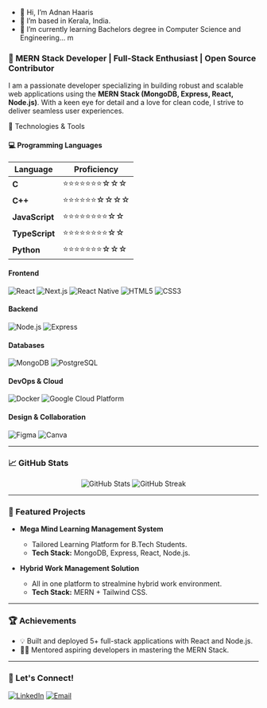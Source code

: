 - 👋 Hi, I’m Adnan Haaris
- 👀 I’m based in Kerala, India.
- 🌱 I’m currently learning Bachelors degree in Computer Science and Engineering...
m

### 🚀 MERN Stack Developer | Full-Stack Enthusiast | Open Source Contributor

I am a passionate developer specializing in building robust and scalable web applications using the **MERN Stack (MongoDB, Express, React, Node.js)**. With a keen eye for detail and a love for clean code, I strive to deliver seamless user experiences.

🔧 Technologies & Tools

#### 💻 Programming Languages

| **Language**   | **Proficiency**       |
|-----------------|-----------------------|
| **C**          | ⭐⭐⭐⭐⭐⭐⭐☆☆☆      |
| **C++**        | ⭐⭐⭐⭐⭐⭐☆☆☆☆      |
| **JavaScript** | ⭐⭐⭐⭐⭐⭐⭐⭐☆☆      |
| **TypeScript** | ⭐⭐⭐⭐⭐⭐⭐⭐☆☆     |
| **Python**     | ⭐⭐⭐⭐⭐⭐⭐☆☆☆    |

#### **Frontend**
![React](https://img.shields.io/badge/-React-61DAFB?style=flat&logo=react&logoColor=black)
![Next.js](https://img.shields.io/badge/-Next.js-000000?style=flat&logo=next.js&logoColor=white)
![React Native](https://img.shields.io/badge/-React%20Native-61DAFB?style=flat&logo=react&logoColor=black)
![HTML5](https://img.shields.io/badge/-HTML5-E34F26?style=flat&logo=html5&logoColor=white)
![CSS3](https://img.shields.io/badge/-CSS3-1572B6?style=flat&logo=css3&logoColor=white)

#### **Backend**
![Node.js](https://img.shields.io/badge/-Node.js-339933?style=flat&logo=node.js&logoColor=white)
![Express](https://img.shields.io/badge/-Express-000000?style=flat&logo=express&logoColor=white)

#### **Databases**
![MongoDB](https://img.shields.io/badge/-MongoDB-47A248?style=flat&logo=mongodb&logoColor=white)
![PostgreSQL](https://img.shields.io/badge/-PostgreSQL-336791?style=flat&logo=postgresql&logoColor=white)

#### **DevOps & Cloud**
![Docker](https://img.shields.io/badge/-Docker-2496ED?style=flat&logo=docker&logoColor=white)
![Google Cloud Platform](https://img.shields.io/badge/-GCP-4285F4?style=flat&logo=google-cloud&logoColor=white)

#### **Design & Collaboration**
![Figma](https://img.shields.io/badge/-Figma-F24E1E?style=flat&logo=figma&logoColor=white)
![Canva](https://img.shields.io/badge/-Canva-00C4CC?style=flat&logo=canva&logoColor=white)

---

### 📈 GitHub Stats
<div align="center">
  <img src="https://github-readme-stats.vercel.app/api?username=YourUsername&show_icons=true&theme=radical" alt="GitHub Stats" />
  <img src="https://github-readme-streak-stats.herokuapp.com/?user=YourUsername&theme=radical" alt="GitHub Streak" />
</div>

---

### 🌟 Featured Projects
- **Mega Mind Learning Management System**
  - Tailored Learning Platform for B.Tech Students.
  - **Tech Stack:** MongoDB, Express, React, Node.js.

- **Hybrid Work Management Solution**
  - All in one platform to strealmine hybrid work environment.
  - **Tech Stack:** MERN + Tailwind CSS.

---

### 🏆 Achievements
- 💡 Built and deployed 5+ full-stack applications with React and Node.js.
- 🧑‍🏫 Mentored aspiring developers in mastering the MERN Stack.

---

### 🤝 Let's Connect!
[![LinkedIn](https://img.shields.io/badge/-LinkedIn-blue?style=flat&logo=linkedin&logoColor=white)](https://www.linkedin.com/in/adnan-haaris)
[![Email](https://img.shields.io/badge/-Email-D14836?style=flat&logo=gmail&logoColor=white)](mailto:adnanhaaris@gmail.com)


